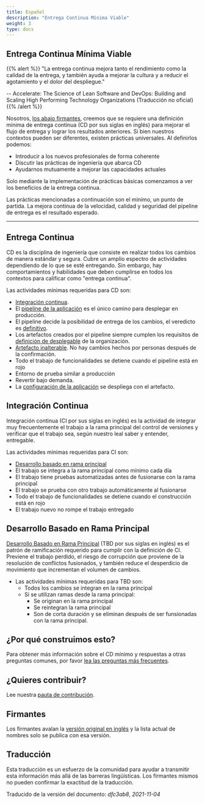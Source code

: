 ```yaml
---
title: Español
description: "Entrega Continua Mínima Viable"
weight: 3
type: docs
---
```


## Entrega Continua Mínima Viable

{{% alert %}}
"La entrega continua mejora tanto el rendimiento como la calidad de la entrega, y también ayuda a mejorar la cultura y a reducir el agotamiento y el dolor del despliegue."

-- Accelerate: The Science of Lean Software and DevOps: Building and Scaling High Performing Technology Organizations (Traducción no oficial)
{{% /alert %}}

Nosotros, [los abajo firmantes](/#signatories), creemos que se requiere una definición mínima de entrega continua (CD por sus siglas en inglés) para mejorar el flujo de entrega y lograr los resultados anteriores. Si bien nuestros contextos pueden ser diferentes, existen prácticas universales. Al definirlos podemos:

- Introducir a los nuevos profesionales de forma coherente
- Discutir las prácticas de ingeniería que abarca CD
- Ayudarnos mutuamente a mejorar las capacidades actuales

Solo mediante la implementación de prácticas básicas comenzamos a ver los beneficios de la entrega continua.

Las prácticas mencionadas a continuación son el mínimo, un punto de partida. La mejora continua de la velocidad, calidad y seguridad del pipeline de entrega es el resultado esperado.

---

## Entrega Continua

CD es la disciplina de ingeniería que consiste en realizar todos los cambios de manera estándar y segura. Cubre un amplio espectro de actividades dependiendo de lo que se esté entregando. Sin embargo, hay comportamientos y habilidades que deben cumplirse en todos los contextos para calificar como "entrega continua".

Las actividades mínimas requeridas para CD son:

- [Integración continua](#integración-continua).
- El [pipeline de la aplicación](https://www.informit.com/articles/article.aspx?p=1621865&seqNum=2#:~:text=%EE%94%80Buy-,What%20Is%20a%20Deployment%20Pipeline%3F,-At%20an%20abstract) es el único camino para desplegar en producción.
- El pipeline decide la posibilidad de entrega de los cambios, el veredicto es [definitivo](/faq/#why-should-the-pipeline-be-definitive-for-deploy).
- Los artefactos creados por el pipeline siempre cumplen los requisitos de [definición de desplegable](/faq/#what-do-we-mean-by-definition-of-deployable) de la organización.
- [Artefacto inalterable](/minimumcd/immutable/). No hay cambios hechos por personas después de la confirmación.
- Todo el trabajo de funcionalidades se detiene cuando el pipeline está en rojo
- Entorno de prueba similar a producción
- Revertir bajo demanda.
- La [configuración de la aplicación](/faq/#what-is-application-configuration) se despliega con el artefacto.

## Integración Continua

Integración continua (CI por sus siglas en inglés) es la actividad de integrar muy frecuentemente el trabajo a la rama principal del control de versiones y verificar que el trabajo sea, según nuestro leal saber y entender, entregable.

Las actividades mínimas requeridas para CI son:

- [Desarrollo basado en rama principal](/minimumcd/tbd/)
- El trabajo se integra a la rama principal como mínimo cada día
- El trabajo tiene pruebas automatizadas antes de fusionarse con la rama principal
- El trabajo se prueba con otro trabajo automáticamente al fusionarse
- Todo el trabajo de funcionalidades se detiene cuando el construcción está en rojo
- El trabajo nuevo no rompe el trabajo entregado

## Desarrollo Basado en Rama Principal

[Desarrollo Basado en Rama Principal](/minimumcd/tbd/) (TBD por sus siglas en inglés) es el patrón de ramificación requerido para cumplir con la definición de CI. Previene el trabajo perdido, el riesgo de corrupción que proviene de la resolución de conflictos fusionados, y también reduce el desperdicio de movimiento que incrementan el volumen de cambios.

- Las actividades mínimas requeridas para TBD son:
  - Todos los cambios se integran en la rama principal
  - Si se utilizan ramas desde la rama principal:
    - Se originan en la rama principal
    - Se reintegran la rama principal
    - Son de corta duración y se eliminan después de ser funsionadas con la rama principal.

## ¿Por qué construimos esto?

Para obtener más información sobre el CD mínimo y respuestas a otras preguntas comunes, por favor [lea las preguntas más frecuentes](/faq/).

## ¿Quieres contribuir?

Lee nuestra [pauta de contribución](https://github.com/Minimum-CD/cd-manifesto/blob/master/CONTRIBUTING.md).

## Firmantes

Los firmantes avalan la [versión original en inglés](/#signatories) y la lista actual de nombres solo se publica con esa versión.

## Traducción

Esta traducción es un esfuerzo de la comunidad para ayudar a transmitir esta información más allá de las barreras lingüísticas. Los firmantes mismos no pueden confirmar la exactitud de la traducción.

Traducido de la versión del documento: _dfc3ab8_, _2021-11-04_
